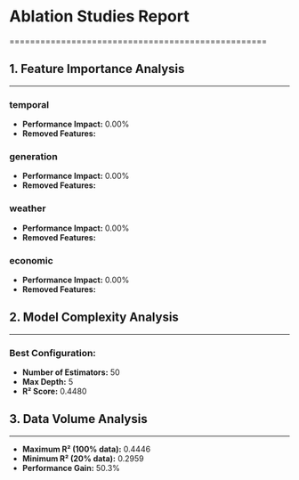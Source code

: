 # Ablation Studies Report
==================================================


## 1. Feature Importance Analysis
------------------------------

### temporal

- **Performance Impact:** 0.00%
- **Removed Features:**

### generation

- **Performance Impact:** 0.00%
- **Removed Features:**

### weather

- **Performance Impact:** 0.00%
- **Removed Features:**

### economic

- **Performance Impact:** 0.00%
- **Removed Features:**

## 2. Model Complexity Analysis
------------------------------

### Best Configuration:

- **Number of Estimators:** 50
- **Max Depth:** 5
- **R² Score:** 0.4480

## 3. Data Volume Analysis
------------------------------

- **Maximum R² (100% data):** 0.4446
- **Minimum R² (20% data):** 0.2959
- **Performance Gain:** 50.3%
